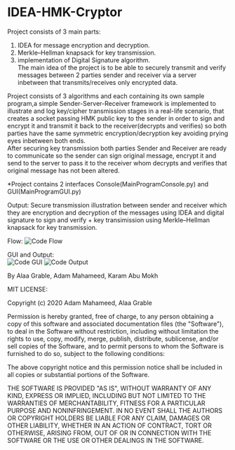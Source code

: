 # IDEA-HMK-Cryptor

Project consists of 3 main parts:   
1.	IDEA for message encryption and decryption.  
2.	Merkle–Hellman knapsack for key transmission.  
3.	implementation of Digital Signature algorithm.  
The main idea of the project is to be able to securely transmit and verify messages between 2 parties sender and receiver via a server inbetween that transmits/receives only encrypted data.  

Project consists of 3 algorithms and each containing its own sample program,a simple Sender-Server-Receiver framework is implemented to illustrate and log key/cipher transmission stages in a real-life scenario, that creates a socket passing HMK public key to the sender in order to  sign and encrypt it and transmit it back to the receiver(decrypts and verifies) so both parties have the same symmetric encryption/decryption key avoiding prying eyes inbetween both ends.   
After securing key transmission both parties Sender and Receiver are ready to communicate so the sender can sign original message, encrypt it and send to the server to pass it to the receiver whom decrypts and verifies that original message has not been altered.  
  
  *Project contains 2 interfaces Console(MainProgramConsole.py) and GUI(MainProgramGUI.py)

Output:
Secure transmission illustration between sender and receiver which they are encryption and decryption of the messages using IDEA and digital signature to sign and verify + key transimission using Merkle–Hellman knapsack for key transmission.

Flow:
![Code Flow](https://github.com/adam-mah/IDEA-HMK-Cryptor/blob/master/img/Flow.jpg?raw=true)

GUI and Output:  
![Code GUI](https://github.com/adam-mah/IDEA-HMK-Cryptor/blob/master/img/GUI.png)
![Code Output](https://github.com/adam-mah/IDEA-HMK-Cryptor/blob/master/img/Data.png?raw=true)  
  
  
  
 By Alaa Grable, Adam Mahameed, Karam Abu Mokh  
   
   MIT LICENSE:
   
   Copyright (c) 2020 Adam Mahameed, Alaa Grable

Permission is hereby granted, free of charge, to any person obtaining a copy
of this software and associated documentation files (the "Software"), to deal
in the Software without restriction, including without limitation the rights
to use, copy, modify, merge, publish, distribute, sublicense, and/or sell
copies of the Software, and to permit persons to whom the Software is
furnished to do so, subject to the following conditions:

The above copyright notice and this permission notice shall be included in all
copies or substantial portions of the Software.

THE SOFTWARE IS PROVIDED "AS IS", WITHOUT WARRANTY OF ANY KIND, EXPRESS OR
IMPLIED, INCLUDING BUT NOT LIMITED TO THE WARRANTIES OF MERCHANTABILITY,
FITNESS FOR A PARTICULAR PURPOSE AND NONINFRINGEMENT. IN NO EVENT SHALL THE
AUTHORS OR COPYRIGHT HOLDERS BE LIABLE FOR ANY CLAIM, DAMAGES OR OTHER
LIABILITY, WHETHER IN AN ACTION OF CONTRACT, TORT OR OTHERWISE, ARISING FROM,
OUT OF OR IN CONNECTION WITH THE SOFTWARE OR THE USE OR OTHER DEALINGS IN THE
SOFTWARE.
